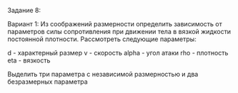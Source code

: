 Задание 8:

Вариант 1: Из соображений размерности определить зависимость от параметров силы сопротивления при движении тела в вязкой жидкости постоянной плотности. Рассмотреть следующие параметры:

d - характерный размер
v - скорость
alpha - угол атаки
rho - плотность
eta - вязкость

Выделить три параметра с независимой размерностью и два безразмерных параметра